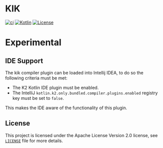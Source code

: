 # KIK

[![ci](https://github.com/erwin-kok/kik/actions/workflows/ci.yaml/badge.svg)](https://github.com/erwin-kok/kik/actions/workflows/ci.yaml)
[![Kotlin](https://img.shields.io/badge/kotlin-2.1.0-blue.svg?logo=kotlin)](http://kotlinlang.org)
[![License](https://img.shields.io/github/license/erwin-kok/kik.svg)](https://github.com/erwin-kok/kik/blob/master/LICENSE)

# Experimental



## IDE Support

The kik compiler plugin can be loaded into Intellij IDEA, to do so the following criteria must be met:

- The K2 Kotlin IDE plugin must be enabled. 
- The IntelliJ `kotlin.k2.only.bundled.compiler.plugins.enabled` registry key must be set to `false`.

This makes the IDE aware of the functionality of this plugin.


## License

This project is licensed under the Apache License Version 2.0 license, see [`LICENSE`](LICENSE) file for more details. 
